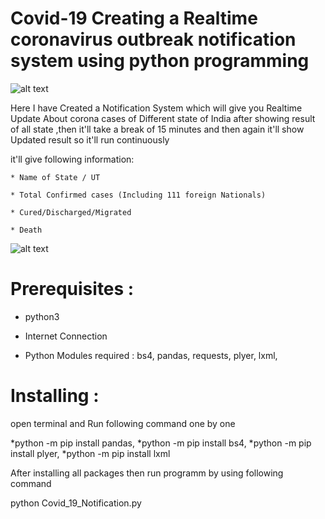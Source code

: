 # Covid-19 Creating a Realtime coronavirus outbreak notification system using python programming

![alt text](https://github.com/satyam8484/Corona-Virus-Notification-System/blob/master/3.png)

Here I have Created a Notification System which will give you Realtime Update 
About corona cases of Different state of India after showing result of all state ,then it'll take a break of 15 minutes and then again it'll show Updated result
so it'll run continuously


it'll give following information:
	
	* Name of State / UT

	* Total Confirmed cases (Including 111 foreign Nationals)

	* Cured/Discharged/Migrated

	* Death

![alt text](https://github.com/satyam8484/Corona-Virus-Notification-System/blob/master/Untitled4.png)

# Prerequisites :
- python3
- Internet Connection

- Python Modules required : 
	bs4,
	pandas, 
	requests,
	plyer,
	lxml,

# Installing :

open terminal and Run following command one by one

*python -m pip install pandas,
*python -m pip install bs4,
*python -m pip install plyer,
*python -m pip install lxml

After installing all packages then run programm by using following command 

python Covid_19_Notification.py





